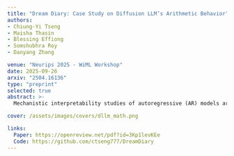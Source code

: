 ```yaml
---
title: "Dream Diary: Case Study on Diffusion LLM’s Arithmetic Behavior"
authors:
- Chiung-Yi Tseng
- Maisha Thasin
- Blessing Effiong
- Somshubhra Roy
- Danyang Zhang

venue: "Neurips 2025 - WiML Workshop"
date: 2025-09-26
arxiv: "2504.16136"
type: "preprint"
selected: true
abstract: >-
  Mechanistic interpretability studies of autoregressive (AR) models are abundant, while studies on diffusion models (DLLM) remain less explored. In this study, we investigate the arithmetic behaviors of Dream-v0-Instruct-7B (Dream). Future work includes causal study of DLLM to isolate the arithmetic neurons [1], particularly approximation operations, extending the evaluation to larger benchmarks to gain statistical significance and providing mechanistic interpretability study tools to the community.

cover: /assets/images/covers/dllm_math.png  

links:
  Paper: https://openreview.net/pdf?id=3Kp1levKEe
  Code: https://github.com/ctseng777/DreamDiary
---
```

